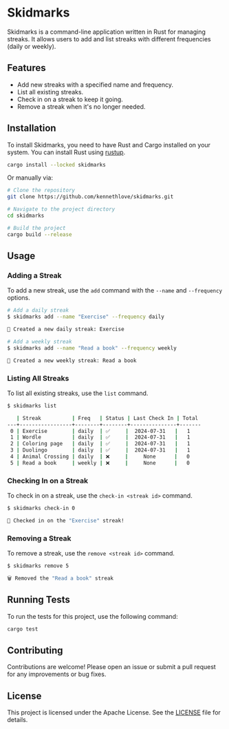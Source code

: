 # Skidmarks

Skidmarks is a command-line application written in Rust for managing streaks.
It allows users to add and list streaks with different frequencies (daily or
weekly).

## Features

- Add new streaks with a specified name and frequency.
- List all existing streaks.
- Check in on a streak to keep it going.
- Remove a streak when it's no longer needed.

## Installation

To install Skidmarks, you need to have Rust and Cargo installed on your system.
You can install Rust using [rustup](https://rustup.rs/).

```sh
cargo install --locked skidmarks
```

Or manually via:

```sh
# Clone the repository
git clone https://github.com/kennethlove/skidmarks.git

# Navigate to the project directory
cd skidmarks

# Build the project
cargo build --release
```

## Usage

### Adding a Streak

To add a new streak, use the `add` command with the `--name` and `--frequency`
options.

```sh
# Add a daily streak
$ skidmarks add --name "Exercise" --frequency daily

🎉 Created a new daily streak: Exercise
```

```sh
# Add a weekly streak
$ skidmarks add --name "Read a book" --frequency weekly

🎉 Created a new weekly streak: Read a book
```

### Listing All Streaks

To list all existing streaks, use the `list` command.

```sh
$ skidmarks list

   | Streak          | Freq   | Status | Last Check In | Total
---+-----------------+--------+--------+---------------+-------
 0 | Exercise        | daily  | ✅     |  2024-07-31   |   1
 1 | Wordle          | daily  | ✅     |  2024-07-31   |   1
 2 | Coloring page   | daily  | ✅     |  2024-07-31   |   1
 3 | Duolingo        | daily  | ✅     |  2024-07-31   |   1
 4 | Animal Crossing | daily  | ❌     |     None      |   0
 5 | Read a book     | weekly | ❌     |     None      |   0
```

### Checking In on a Streak

To check in on a streak, use the `check-in <streak id>` command.

```sh
$ skidmarks check-in 0

🌟 Checked in on the "Exercise" streak!
```

### Removing a Streak

To remove a streak, use the `remove <streak id>` command.

```sh
$ skidmarks remove 5

🗑 Removed the "Read a book" streak
```

## Running Tests

To run the tests for this project, use the following command:

```sh
cargo test
```

## Contributing

Contributions are welcome! Please open an issue or submit a pull request for
any improvements or bug fixes.

## License

This project is licensed under the Apache License. See the [LICENSE](LICENSE)
file for details.
